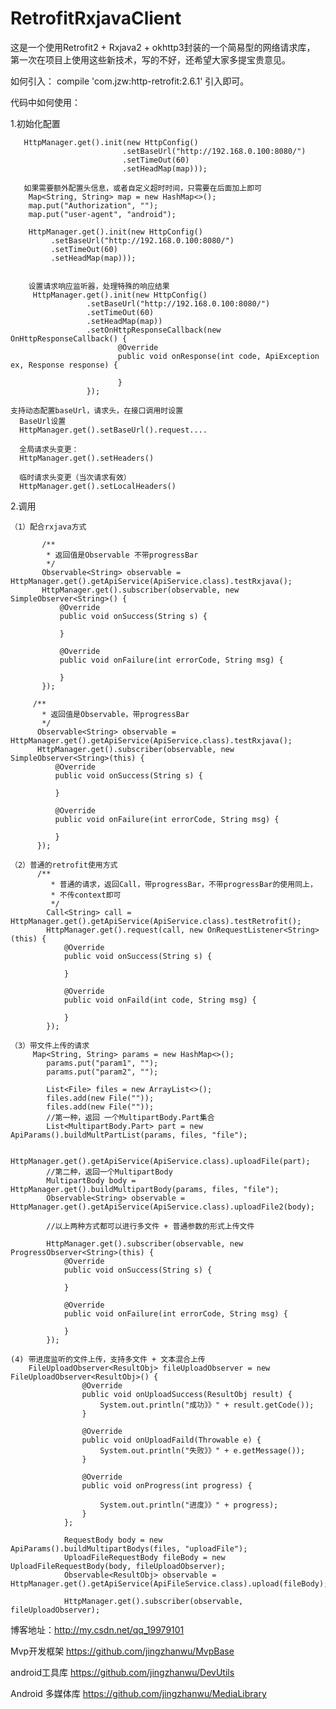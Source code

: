 # RetrofitRxjavaClient

这是一个使用Retrofit2 + Rxjava2 + okhttp3封装的一个简易型的网络请求库，
第一次在项目上使用这些新技术，写的不好，还希望大家多提宝贵意见。

  如何引入：
  compile 'com.jzw:http-retrofit:2.6.1' 引入即可。
 

 代码中如何使用：

 1.初始化配置
 
       HttpManager.get().init(new HttpConfig()
                             .setBaseUrl("http://192.168.0.100:8080/")
                             .setTimeOut(60)
                             .setHeadMap(map)));

       如果需要额外配置头信息，或者自定义超时时间，只需要在后面加上即可
        Map<String, String> map = new HashMap<>();
        map.put("Authorization", "");
        map.put("user-agent", "android");

        HttpManager.get().init(new HttpConfig()
             .setBaseUrl("http://192.168.0.100:8080/")
             .setTimeOut(60)
             .setHeadMap(map)));


        设置请求响应监听器，处理特殊的响应结果
         HttpManager.get().init(new HttpConfig()
                     .setBaseUrl("http://192.168.0.100:8080/")
                     .setTimeOut(60)
                     .setHeadMap(map))
                     .setOnHttpResponseCallback(new OnHttpResponseCallback() {
                            @Override
                            public void onResponse(int code, ApiException ex, Response response) {

                            }
                     });

    支持动态配置baseUrl，请求头，在接口调用时设置
      BaseUrl设置
      HttpManager.get().setBaseUrl().request....

      全局请求头变更：
      HttpManager.get().setHeaders()

      临时请求头变更（当次请求有效）
      HttpManager.get().setLocalHeaders()

    
 2.调用

    （1）配合rxjava方式

           /**
            * 返回值是Observable 不带progressBar
            */
           Observable<String> observable = HttpManager.get().getApiService(ApiService.class).testRxjava();
           HttpManager.get().subscriber(observable, new SimpleObserver<String>() {
               @Override
               public void onSuccess(String s) {

               }

               @Override
               public void onFailure(int errorCode, String msg) {

               }
           });

         /**
           * 返回值是Observable，带progressBar
           */
          Observable<String> observable = HttpManager.get().getApiService(ApiService.class).testRxjava();
          HttpManager.get().subscriber(observable, new SimpleObserver<String>(this) {
              @Override
              public void onSuccess(String s) {

              }

              @Override
              public void onFailure(int errorCode, String msg) {

              }
          });

    （2）普通的retrofit使用方式
          /**
             * 普通的请求，返回Call，带progressBar，不带progressBar的使用同上，
             * 不传context即可
             */
            Call<String> call = HttpManager.get().getApiService(ApiService.class).testRetrofit();
            HttpManager.get().request(call, new OnRequestListener<String>(this) {
                @Override
                public void onSuccess(String s) {

                }

                @Override
                public void onFaild(int code, String msg) {

                }
            });

    （3）带文件上传的请求
         Map<String, String> params = new HashMap<>();
            params.put("param1", "");
            params.put("param2", "");

            List<File> files = new ArrayList<>();
            files.add(new File(""));
            files.add(new File(""));
            //第一种，返回 一个MultipartBody.Part集合
            List<MultipartBody.Part> part = new ApiParams().buildMultPartList(params, files, "file");

            HttpManager.get().getApiService(ApiService.class).uploadFile(part);
            //第二种，返回一个MultipartBody
            MultipartBody body = HttpManager.get().buildMultipartBody(params, files, "file");
            Observable<String> observable = HttpManager.get().getApiService(ApiService.class).uploadFile2(body);

            //以上两种方式都可以进行多文件 + 普通参数的形式上传文件

            HttpManager.get().subscriber(observable, new ProgressObserver<String>(this) {
                @Override
                public void onSuccess(String s) {

                }

                @Override
                public void onFailure(int errorCode, String msg) {

                }
            });
            
    (4) 带进度监听的文件上传，支持多文件 + 文本混合上传
        FileUploadObserver<ResultObj> fileUploadObserver = new FileUploadObserver<ResultObj>() {
                    @Override
                    public void onUploadSuccess(ResultObj result) {
                        System.out.println("成功》》" + result.getCode());
                    }
        
                    @Override
                    public void onUploadFaild(Throwable e) {
                        System.out.println("失败》》" + e.getMessage());
                    }
        
                    @Override
                    public void onProgress(int progress) {
        
                        System.out.println("进度》》" + progress);
                    }
                };
        
                RequestBody body = new ApiParams().buildMultipartBodys(files, "uploadFile");
                UploadFileRequestBody fileBody = new UploadFileRequestBody(body, fileUploadObserver);
                Observable<ResultObj> observable = HttpManager.get().getApiService(ApiFileService.class).upload(fileBody);
        
                HttpManager.get().subscriber(observable, fileUploadObserver);
            
  博客地址：http://my.csdn.net/qq_19979101
  
  Mvp开发框架
  https://github.com/jingzhanwu/MvpBase
  
  android工具库
  https://github.com/jingzhanwu/DevUtils
  
  Android 多媒体库
  https://github.com/jingzhanwu/MediaLibrary
